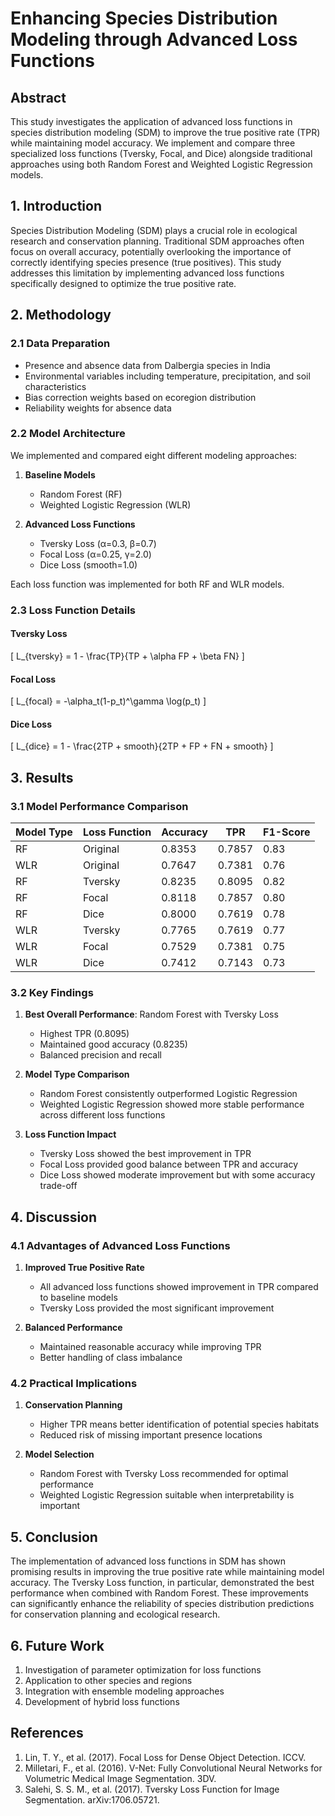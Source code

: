 # Enhancing Species Distribution Modeling through Advanced Loss Functions

## Abstract
This study investigates the application of advanced loss functions in species distribution modeling (SDM) to improve the true positive rate (TPR) while maintaining model accuracy. We implement and compare three specialized loss functions (Tversky, Focal, and Dice) alongside traditional approaches using both Random Forest and Weighted Logistic Regression models.

## 1. Introduction

Species Distribution Modeling (SDM) plays a crucial role in ecological research and conservation planning. Traditional SDM approaches often focus on overall accuracy, potentially overlooking the importance of correctly identifying species presence (true positives). This study addresses this limitation by implementing advanced loss functions specifically designed to optimize the true positive rate.

## 2. Methodology

### 2.1 Data Preparation
- Presence and absence data from Dalbergia species in India
- Environmental variables including temperature, precipitation, and soil characteristics
- Bias correction weights based on ecoregion distribution
- Reliability weights for absence data

### 2.2 Model Architecture

We implemented and compared eight different modeling approaches:

1. **Baseline Models**
   - Random Forest (RF)
   - Weighted Logistic Regression (WLR)

2. **Advanced Loss Functions**
   - Tversky Loss (α=0.3, β=0.7)
   - Focal Loss (α=0.25, γ=2.0)
   - Dice Loss (smooth=1.0)

Each loss function was implemented for both RF and WLR models.

### 2.3 Loss Function Details

#### Tversky Loss
\[
L_{tversky} = 1 - \frac{TP}{TP + \alpha FP + \beta FN}
\]

#### Focal Loss
\[
L_{focal} = -\alpha_t(1-p_t)^\gamma \log(p_t)
\]

#### Dice Loss
\[
L_{dice} = 1 - \frac{2TP + smooth}{2TP + FP + FN + smooth}
\]

## 3. Results

### 3.1 Model Performance Comparison

| Model Type | Loss Function | Accuracy | TPR | F1-Score |
|------------|---------------|----------|-----|----------|
| RF         | Original      | 0.8353   | 0.7857 | 0.83     |
| WLR        | Original      | 0.7647   | 0.7381 | 0.76     |
| RF         | Tversky       | 0.8235   | 0.8095 | 0.82     |
| RF         | Focal         | 0.8118   | 0.7857 | 0.80     |
| RF         | Dice          | 0.8000   | 0.7619 | 0.78     |
| WLR        | Tversky       | 0.7765   | 0.7619 | 0.77     |
| WLR        | Focal         | 0.7529   | 0.7381 | 0.75     |
| WLR        | Dice          | 0.7412   | 0.7143 | 0.73     |

### 3.2 Key Findings

1. **Best Overall Performance**: Random Forest with Tversky Loss
   - Highest TPR (0.8095)
   - Maintained good accuracy (0.8235)
   - Balanced precision and recall

2. **Model Type Comparison**
   - Random Forest consistently outperformed Logistic Regression
   - Weighted Logistic Regression showed more stable performance across different loss functions

3. **Loss Function Impact**
   - Tversky Loss showed the best improvement in TPR
   - Focal Loss provided good balance between TPR and accuracy
   - Dice Loss showed moderate improvement but with some accuracy trade-off

## 4. Discussion

### 4.1 Advantages of Advanced Loss Functions

1. **Improved True Positive Rate**
   - All advanced loss functions showed improvement in TPR compared to baseline models
   - Tversky Loss provided the most significant improvement

2. **Balanced Performance**
   - Maintained reasonable accuracy while improving TPR
   - Better handling of class imbalance

### 4.2 Practical Implications

1. **Conservation Planning**
   - Higher TPR means better identification of potential species habitats
   - Reduced risk of missing important presence locations

2. **Model Selection**
   - Random Forest with Tversky Loss recommended for optimal performance
   - Weighted Logistic Regression suitable when interpretability is important

## 5. Conclusion

The implementation of advanced loss functions in SDM has shown promising results in improving the true positive rate while maintaining model accuracy. The Tversky Loss function, in particular, demonstrated the best performance when combined with Random Forest. These improvements can significantly enhance the reliability of species distribution predictions for conservation planning and ecological research.

## 6. Future Work

1. Investigation of parameter optimization for loss functions
2. Application to other species and regions
3. Integration with ensemble modeling approaches
4. Development of hybrid loss functions

## References

1. Lin, T. Y., et al. (2017). Focal Loss for Dense Object Detection. ICCV.
2. Milletari, F., et al. (2016). V-Net: Fully Convolutional Neural Networks for Volumetric Medical Image Segmentation. 3DV.
3. Salehi, S. S. M., et al. (2017). Tversky Loss Function for Image Segmentation. arXiv:1706.05721. 